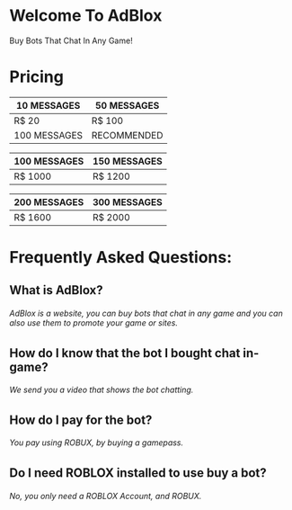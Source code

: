 # Welcome To AdBlox
Buy Bots That Chat In Any Game!
# Pricing

| 10 MESSAGES | 50 MESSAGES |
| ------ | ------ |
| R$ 20 | R$ 100 |
| 100 MESSAGES | RECOMMENDED |

| 100 MESSAGES | 150 MESSAGES |
| ------ | ------ |
| R$ 1000 | R$ 1200 |

| 200 MESSAGES | 300 MESSAGES |
| ------ | ------ |
| R$ 1600 | R$ 2000 |

# Frequently Asked Questions:
## What is AdBlox?
###### AdBlox is a website, you can buy bots that chat in any game and you can also use them to promote your game or sites.
## How do I know that the bot I bought chat in-game?
###### We send you a video that shows the bot chatting.
## How do I pay for the bot?
###### You pay using ROBUX, by buying a gamepass.
## Do I need ROBLOX installed to use buy a bot?
###### No, you only need a ROBLOX Account, and ROBUX.
